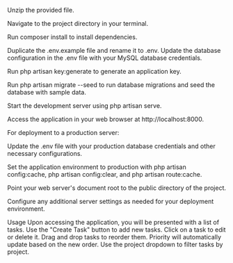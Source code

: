 Unzip the provided file.

Navigate to the project directory in your terminal.

Run composer install to install dependencies.

Duplicate the .env.example file and rename it to .env. Update the database configuration in the .env file with your MySQL database credentials.

Run php artisan key:generate to generate an application key.

Run php artisan migrate --seed to run database migrations and seed the database with sample data.

Start the development server using php artisan serve.

Access the application in your web browser at http://localhost:8000.

For deployment to a production server:

Update the .env file with your production database credentials and other necessary configurations.

Set the application environment to production with php artisan config:cache, php artisan config:clear, and php artisan route:cache.

Point your web server's document root to the public directory of the project.

Configure any additional server settings as needed for your deployment environment.

Usage
Upon accessing the application, you will be presented with a list of tasks.
Use the "Create Task" button to add new tasks.
Click on a task to edit or delete it.
Drag and drop tasks to reorder them. Priority will automatically update based on the new order.
Use the project dropdown to filter tasks by project.